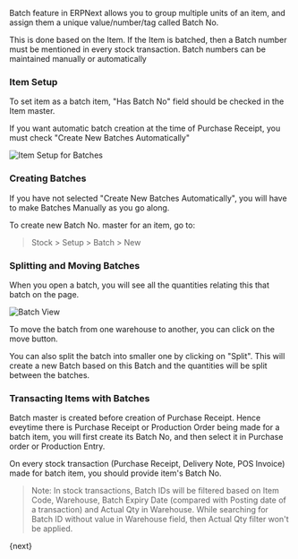 <!-- add-breadcrumbs -->
Batch feature in ERPNext allows you to group multiple units of an item,
and assign them a unique value/number/tag called Batch No.

This is done based on the Item. If the Item is batched, then a Batch number must be mentioned in every stock transaction. Batch numbers can be maintained manually or automatically

### Item Setup

To set item as a batch item, "Has Batch No" field should be checked in the Item master.

If you want automatic batch creation at the time of Purchase Receipt, you must check "Create New Batches Automatically"

<img class="screenshot" alt="Item Setup for Batches" src="{{docs_base_url}}/assets/img/stock/item_setup_for_batch.png">

### Creating Batches

If you have not selected "Create New Batches Automatically", you will have to make Batches Manually as you go along.

To create new Batch No. master for an item, go to:

> Stock > Setup > Batch > New

### Splitting and Moving Batches

When you open a batch, you will see all the quantities relating this that batch on the page.

<img class="screenshot" alt="Batch View" src="{{docs_base_url}}/assets/img/stock/batch_view.png">

To move the batch from one warehouse to another, you can click on the move button.

You can also split the batch into smaller one by clicking on "Split". This will create a new Batch based on this Batch and the quantities will be split between the batches.

### Transacting Items with Batches

Batch master is created before creation of Purchase Receipt.
Hence eveytime there is Purchase Receipt or Production Order being made for a batch item,
you will first create its Batch No, and then select it in Purchase order or Production Entry.

On every stock transaction (Purchase Receipt, Delivery Note, POS Invoice) made for batch item,
you should provide item's Batch No.

> Note: In stock transactions, Batch IDs will be filtered based on Item Code, Warehouse,
Batch Expiry Date (compared with Posting date of a transaction) and Actual Qty in Warehouse.
While searching for Batch ID  without value in Warehouse field, then Actual Qty filter won't be applied.

{next}
